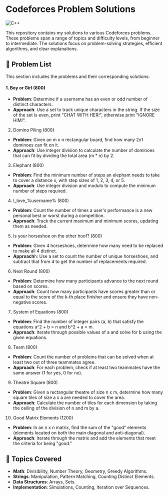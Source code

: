 # Codeforces Problem Solutions
![C++](https://img.shields.io/badge/language-C%2B%2B-blue)

This repository contains my solutions to various Codeforces problems. These problems span a range of topics and difficulty levels, from beginner to intermediate. The solutions focus on problem-solving strategies, efficient algorithms, and clear explanations.

## 📂 Problem List
This section includes the problems and their corresponding solutions:

#### 1. Boy or Girl (800)
  - **Problem**: Determine if a username has an even or odd number of distinct characters.
  - **Approach**: Use a set to track unique characters in the string. If the size of the set is even, print "CHAT WITH HER!", otherwise print "IGNORE HIM!".
2. Domino Piling (800)
  - **Problem**: Given an m x n rectangular board, find how many 2x1 dominoes can fit on it.
  - **Approach**: Use integer division to calculate the number of dominoes that can fit by dividing the total area (m * n) by 2.
3. Elephant (800)
  - **Problem**: Find the minimum number of steps an elephant needs to take to cover a distance x, with step sizes of 1, 2, 3, 4, or 5.
  - **Approach**: Use integer division and modulo to compute the minimum number of steps required.
4. I_love_%username% (800)
  - **Problem**: Count the number of times a user's performance is a new personal best or worst during a competition.
  - **Approach**: Track the current maximum and minimum scores, updating them as needed.
5. Is your horseshoe on the other hoof? (800)
  - **Problem**: Given 4 horseshoes, determine how many need to be replaced to make all 4 distinct.
  - **Approach**h: Use a set to count the number of unique horseshoes, and subtract that from 4 to get the number of replacements required.
6. Next Round (800)
  - **Problem**: Determine how many participants advance to the next round based on scores.
  - **Approach**: Count how many participants have scores greater than or equal to the score of the k-th place finisher and ensure they have non-negative scores.
7. System of Equations (800)
  - **Problem**: Find the number of integer pairs (a, b) that satisfy the equations a^2 + b = n and b^2 + a = m.
  - **Approach**: Iterate through possible values of a and solve for b using the given equations.
8. Team (800)
  - **Problem**: Count the number of problems that can be solved when at least two out of three teammates agree.
  - **Approach**: For each problem, check if at least two teammates have the same answer (1 for yes, 0 for no).
9. Theatre Square (800)
  - **Problem**: Given a rectangular theatre of size n x m, determine how many square tiles of size a x a are needed to cover the area.
  - **Approach**: Calculate the number of tiles for each dimension by taking the ceiling of the division of n and m by a.
10. Good Matrix Elements (1200)
  - **Problem**: In an n x n matrix, find the sum of the "good" elements (elements located on both the main diagonal and anti-diagonal).
  - **Approach**: Iterate through the matrix and add the elements that meet the criteria for being "good."

## 📌 Topics Covered
  - **Math**: Divisibility, Number Theory, Geometry, Greedy Algorithms.
  - **Strings**: Manipulation, Pattern Matching, Counting Distinct Elements.
  - **Data Structures**: Arrays, Sets.
  - **Implementation**: Simulations, Counting, Iteration over Sequences.



